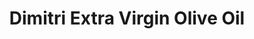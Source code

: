 ---
title: "Dimitri Extra Virgin Olive Oil"
url: /lutherville/dimitri-extra-virgin-olive-oil/
shop: Allgemein
---